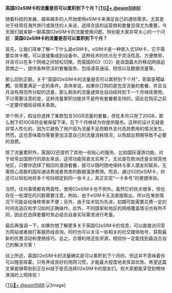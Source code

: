 **英国02eSIM卡的流量是否可以累积到下个月？[[TG💪+ @esim1088](https://t.me/s/esim1088)]**

随着科技的发展，越来越多的人开始使用eSIM卡来满足自己的通信需求。尤其是对于经常在海外旅行或居住的人来说，选择合适的运营商和套餐显得尤为重要。今天我们就来聊一聊英国02eSIM卡的流量使用问题，特别是大家非常关心的一个问题：**英国02eSIM卡的流量是否可以累积到下个月？**

首先，让我们简单了解一下什么是eSIM卡。eSIM卡是一种嵌入式SIM卡，它不需要实体卡槽，可以直接集成到设备中。这种技术的优点在于灵活性高、方便携带，并且可以在多个网络之间轻松切换。而英国的02（O2）是该国最大的移动网络运营商之一，提供各种灵活的套餐服务，包括语音通话、短信以及数据流量等。

那么回到正题，关于“英国02eSIM卡的流量是否可以累积到下个月”，答案是**可以的**，但需要满足一定的条件。具体来说，如果你订购的是包含流量的套餐，并且当月没有用完所分配的流量，那么剩余的流量通常会自动结转到下一个月继续使用。不过需要注意的是，这种流量累积功能并不是所有套餐都支持的，因此在购买之前一定要仔细阅读相关条款。

举个例子，假设你选择了某款包含30GB流量的套餐，但在本月只用了20GB，那么剩下的10GB将会被保留下来，在下个月继续为你提供服务。这样的设计无疑是非常人性化的，因为它避免了用户因为流量不足而额外支付高昂费用的情况发生。然而，这也意味着你需要更加注意自己的流量消耗情况，以免超出预期导致不必要的浪费。

除了流量累积外，英国02还提供了其他一些贴心的服务，比如国际漫游功能。对于经常出国旅行的朋友来说，这项功能简直太实用了。无论是在欧洲还是全球其他地区，只要你选择了相应的漫游套餐，就可以随时随地保持与家人朋友的联系，无需担心高额的国际通话费或者昂贵的数据漫游费用。而且，通过02的eSIM卡，你还可以轻松地将多个号码绑定到同一张卡上，真正实现“一卡多号”的便捷体验。

当然，任何事情都有两面性，使用02eSIM卡也不例外。虽然它的优点很多，但也存在一些潜在的问题需要注意。例如，由于eSIM卡无法直接取出，所以在某些情况下可能会给维修带来不便；另外，由于技术较为先进，初期可能需要花费一定的时间去适应和学习如何正确操作。此外，不同国家和地区的网络覆盖情况也有所不同，因此在选择套餐时务必结合自身实际需求进行考量。

最后再强调一下，如果你想了解更多关于英国02eSIM卡的信息，可以直接访问官方网站或者拨打客服热线咨询。同时也可以关注一些相关的社交媒体账号，获取最新的优惠活动和使用技巧。总之，合理利用这些资源，相信你一定能找到最适合自己的解决方案！

综上所述，英国02eSIM卡的流量确实是可以累积到下个月的，但这并不意味着你可以随意挥霍。只有养成良好的用网习惯，才能最大程度地发挥其优势。希望这篇文章能够帮助到正在纠结于是否选择02eSIM卡的朋友们，祝大家都能享受到畅快淋漓的上网体验！

[[TG💪+ @esim1088](https://t.me/s/esim1088) ![Image](https://i.postimg.cc/4NQfJmqS/Snipaste-2025-05-13-00-14-12.png)]